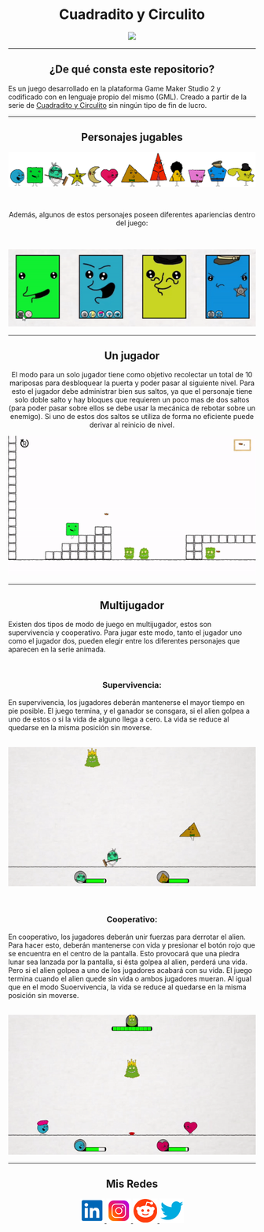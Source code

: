 <h1 align="center"> Cuadradito y Circulito </h1>


<p align="center">
  <a href="https://www.youtube.com/channel/UCqZz5zL_SIGzH0tV-OMdqhg">
  <img height=250px src="README.resources/cyc.png"/>
  </a>
</p>


***
<center>

<h2 align="center"> ¿De qué consta este repositorio?</h2>
</center>

Es un juego desarrollado en la plataforma Game Maker Studio 2 y codificado con en lenguaje propio del mismo (GML). Creado a partir de la serie de <a href="https://www.youtube.com/channel/UCqZz5zL_SIGzH0tV-OMdqhg" target="_blank">Cuadradito y Circulito</a> sin ningún tipo de fin de lucro.

***



<h2 align="center"> Personajes jugables </h2>
  


<p align="center"><img src="README.resources/personajes.png" > </p>
<br>
<p align="center"> Además, algunos de estos personajes poseen diferentes apariencias dentro del juego: </p>
<br>
<p align="center"> <img src="README.resources/personajes.gif" >
</p>

 ***
<center>

<h2 align="center"> Un jugador </h2>

El modo para un solo jugador tiene como objetivo recolectar un total de 10 mariposas para desbloquear la puerta y poder pasar al siguiente nivel.
Para esto el jugador debe administrar bien sus saltos, ya que el personaje tiene solo doble salto y hay bloques que requieren un poco mas de dos saltos (para poder pasar sobre ellos se debe usar la mecánica de rebotar sobre un enemigo). Si uno de estos dos saltos se utiliza de forma no eficiente puede derivar al reinicio de nivel.
  
</center>
<p align="center">
<img src="README.resources/singleplayer.gif" >
</p>

*** 
  
<h2 align="center"> Multijugador </h2>

Existen dos tipos de modo de juego en multijugador, estos son supervivencia y cooperativo. Para jugar este modo, tanto el jugador uno como el jugador dos, pueden elegir entre los diferentes personajes que aparecen en la serie animada.

<br>

<h3 align="center"> Supervivencia: </h3>
En supervivencia, los jugadores deberán mantenerse el mayor tiempo en pie posible. El juego termina, y el ganador se consgara, si el alien golpea a uno de estos o si la vida de alguno llega a cero. La vida se reduce al quedarse en la misma posición sin moverse. 
</center>
<br>
<p align="center"><br>
<img src="README.resources/survival.gif" >
</p>

<br>

<h3 align="center"> Cooperativo: </h3>
En cooperativo, los jugadores deberán unir fuerzas para derrotar el alien. Para hacer esto, deberán mantenerse con vida y presionar el botón rojo que se encuentra en el centro de la pantalla. Esto provocará que una piedra lunar sea lanzada por la pantalla, si ésta golpea al alien, perderá una vida. Pero si el alien golpea a uno de los jugadores acabará con su vida. El juego termina cuando el alien quede sin vida o ambos jugadores mueran. Al igual que en el modo Suoervivencia, la vida se reduce al quedarse en la misma posición sin moverse. 
</center>
<br>
<p align="center"><br>
<img src="README.resources/coop.gif" >
</p>

***
<center>

<h2 align="center"> Mis Redes </h2>
<p  align="center">
<a href="https://www.linkedin.com/in/duboisfacu/" target="_blank">
  <img src="README.resources/lkn.png" height=50px>
</a>
<a href="https://www.instagram.com/duboisfacu/" target="_blank">
  <img src="README.resources/ig.png" height=50px>
</a>
<a href="https://www.reddit.com/user/duboisfacu" target="_blank">
<img src="README.resources/rddt.png" height=50px>
</a>
<a href="https://twitter.com/duboisfacu" target="_blank">
<img src="README.resources/twt.png" height=50px>
</a>
  </p>
</center>


